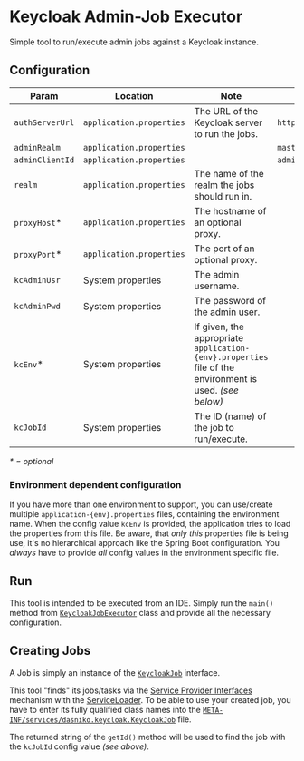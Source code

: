 # Keycloak Admin-Job Executor

Simple tool to run/execute admin jobs against a Keycloak instance.

## Configuration

|Param |Location |Note |Default |
|---|---|---|---|
|`authServerUrl` |`application.properties` |The URL of the Keycloak server to run the jobs. |`http://localhost:8080/auth` |
|`adminRealm` |`application.properties` | |`master` |
|`adminClientId` |`application.properties` | |`admin-cli` |
|`realm` |`application.properties` |The name of the realm the jobs should run in. | |
|`proxyHost`* |`application.properties` |The hostname of an optional proxy. | |
|`proxyPort`* |`application.properties` |The port of an optional proxy. | |
|`kcAdminUsr` |System properties |The admin username. | |
|`kcAdminPwd` |System properties |The password of the admin user. | |
|`kcEnv`* |System properties |If given, the appropriate `application-{env}.properties` file of the environment is used. _(see below)_ | |
|`kcJobId` |System properties |The ID (name) of the job to run/execute. | |

_\* = optional_

### Environment dependent configuration

If you have more than one environment to support, you can use/create multiple `application-{env}.properties` files, containing the environment name.
When the config value `kcEnv` is provided, the application tries to load the properties from this file.
Be aware, that _only this_ properties file is being use, it's no hierarchical approach like the Spring Boot configuration.
You _always_ have to provide _all_ config values in the environment specific file.

## Run

This tool is intended to be executed from an IDE.
Simply run the `main()` method from [`KeycloakJobExecutor`](./src/main/java/dasniko/keycloak/KeycloakJobExecutor.java) class and provide all the necessary configuration.

## Creating Jobs

A Job is simply an instance of the [`KeycloakJob`](./src/main/java/dasniko/keycloak/KeycloakJob.java) interface.

This tool "finds" its jobs/tasks via the [Service Provider Interfaces](https://docs.oracle.com/javase/tutorial/sound/SPI-intro.html) mechanism with the [ServiceLoader](https://docs.oracle.com/javase/8/docs/api/java/util/ServiceLoader.html).
To be able to use your created job, you have to enter its fully qualified class names into the [`META-INF/services/dasniko.keycloak.KeycloakJob`](./src/main/resources/META-INF/services/dasniko.keycloak.KeycloakJob) file.

The returned string of the `getId()` method will be used to find the job with the `kcJobId` config value _(see above)_.
